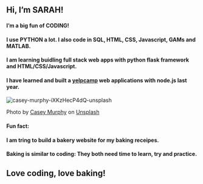 ## Hi, I’m SARAH!
#### I’m a big fun of CODING! 
#### I use PYTHON a lot. I also code in SQL, HTML, CSS, Javascript, GAMs and MATLAB. 
#### I am learning buidling full stack web apps with python flask framework and HTML/CSS/Javascript.
#### I have learned and built a <a href="https://sarahcampweb.onrender.com">yelpcamp</a> web applications with node.js last year.

![casey-murphy-iXKzHecP4dQ-unsplash](https://github.com/user-attachments/assets/d52170ab-c9e3-477f-b51a-f05da47e146d)

Photo by <a href="https://unsplash.com/@seemurph18?utm_content=creditCopyText&utm_medium=referral&utm_source=unsplash">Casey Murphy</a> on <a href="https://unsplash.com/photos/selective-focus-photograph-of-white-and-green-cake-with-sparkler-candle-iXKzHecP4dQ?utm_content=creditCopyText&utm_medium=referral&utm_source=unsplash">Unsplash</a>
  

#### Fun fact: 
#### I am tring to build a bakery website for my baking receipes. 
#### Baking is similar to coding: They both need time to learn, try and practice.
## Love coding, love baking!

  

<!---
snowsmile1010/snowsmile1010 is a ✨ special ✨ repository because its `README.md` (this file) appears on your GitHub profile.
You can click the Preview link to take a look at your changes.
--->

